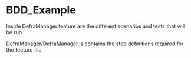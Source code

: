 # BDD_Example

Inside DefraManager.feature are the different scenarios and tests that will be run

DefraManager/DefraManager.js contains the step definitions required for the feature file